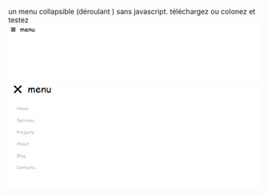 un menu collapsible (déroulant )  sans javascript. téléchargez ou colonez et testez  
![alt text](png/Capture1.PNG)
![alt text](png/Capture2.PNG)

